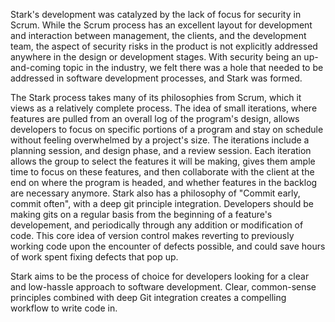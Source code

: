 Stark's development was catalyzed by the lack of focus for security in Scrum. While the Scrum process has an excellent layout for development and interaction between management, the clients, and the development team, the aspect of security risks in the product is not explicitly addressed anywhere in the design or development stages. With security being an up-and-coming topic in the industry, we felt there was a hole that needed to be addressed in software development processes, and Stark was formed.

The Stark process takes many of its philosophies from Scrum, which it views as a relatively complete process. The idea of small iterations, where features are pulled from an overall log of the program's design, allows developers to focus on specific portions of a program and stay on schedule without feeling overwhelmed by a project's size. The iterations include a planning session, and design phase, and a review session. Each iteration allows the group to select the features it will be making, gives them ample time to focus on these features, and then collaborate with the client at the end on where the program is headed, and whether features in the backlog are necessary anymore. Stark also has a philosophy of "Commit early, commit often", with a deep git principle integration. Developers should be making gits on a regular basis from the beginning of a feature's developement, and periodically through any addition or modification of code. This core idea of version control makes reverting to previously working code upon the encounter of defects possible, and could save hours of work spent fixing defects that pop up.

Stark aims to be the process of choice for developers looking for a clear and low-hassle approach to software development. Clear, common-sense principles combined with deep Git integration creates a compelling workflow to write code in.